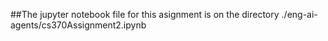 ##The jupyter notebook  file for this asignment is on the directory ./eng-ai-agents/cs370Assignment2.ipynb
